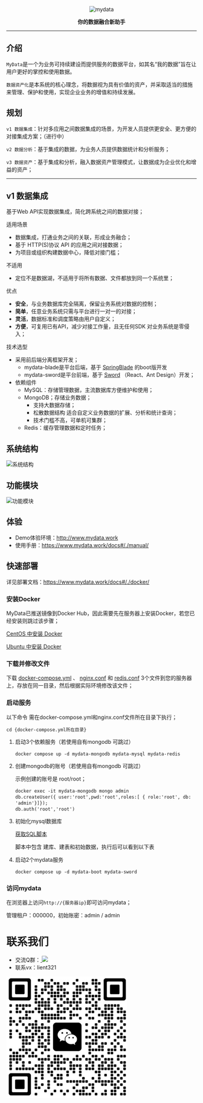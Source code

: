 <p align="center">
    <img src="https://www.mydata.work/images/mydata_logo.png" alt="mydata" width="300px"/>
</p>
<p align="center">
    <strong>你的数据融合新助手</strong>
</p>

-------------------------------------------------------------------------------

## 介绍

`MyData`是一个为业务可持续建设而提供服务的数据平台，如其名“我的数据”旨在让用户更好的掌控和使用数据。

`数据资产化`是本系统的核心理念，将数据视为具有价值的资产，并采取适当的措施来管理、保护和使用，实现企业业务的增值和持续发展。

## 规划

`v1 数据集成`：针对多应用之间数据集成的场景，为开发人员提供更安全、更方便的对接集成方案；（进行中）

`v2 数据分析`：基于集成的数据，为业务人员提供数据统计和分析服务；

`v3 数据资产`：基于集成和分析，融入数据资产管理模式，让数据成为企业优化和增益的资产；

-------------------------------------------------------------------------------

## v1 数据集成

基于Web API实现数据集成，简化跨系统之间的数据对接；

适用场景

* 数据集成，打通业务之间的关联，形成业务融合；
* 基于 HTTP(S)协议 API 的应用之间对接数据；
* 为项目或组织构建数据中心，降低对接门槛；

不适用

* 定位不是数据湖，不适用于将所有数据、文件都放到同一个系统里；

优点

* **安全**，与业务数据库完全隔离，保留业务系统对数据的控制；
* **简单**，任意业务系统只需与平台进行一对一的对接；
* **灵活**，数据标准和调度策略由用户自定义；
* **方便**，可复用已有API，减少对接工作量，且无任何SDK 对业务系统是零侵入；

技术选型

* 采用前后端分离框架开发；
    * mydata-blade是平台后端，基于 [SpringBlade](https://gitee.com/smallc/SpringBlade) 的boot版开发
    * mydata-sword是平台前端，基于 [Sword](https://gitee.com/smallc/Sword) （React、Ant Design）开发；
* 依赖组件
    * MySQL：存储管理数据，主流数据库方便维护和使用；
    * MongoDB；存储业务数据；
        * 支持大数据存储；
        * 松散数据结构 适合自定义业务数据的扩展、分析和统计查询；
        * 技术门槛不高，可单机可集群；
    * Redis：缓存管理数据和定时任务；

## 系统结构

![系统结构](http://www.mydata.work/images/mydata_frame_0.7.0.jpg)

## 功能模块

![功能模块](https://www.mydata.work/images/mydata_funtion_v0.7.0.jpg)

## 体验

* Demo体验环境：http://www.mydata.work
* 使用手册：https://www.mydata.work/docs#/./manual/

## 快速部署

详见部署文档：https://www.mydata.work/docs#/./docker/

### 安装Docker

MyData已推送镜像到Docker Hub，因此需要先在服务器上安装Docker，若您已经安装则跳过该步骤；

[CentOS 中安装 Docker](https://docs.docker.com/engine/install/centos/)

[Ubuntu 中安装 Docker](https://docs.docker.com/engine/install/ubuntu/)

### 下载并修改文件

下载 [docker-compose.yml](https://www.mydata.work/res/docker-compose.yml) 、 [nginx.conf](https://www.mydata.work/res/nginx.conf)
和 [redis.conf](https://www.mydata.work/res/redis.conf)  3个文件到您的服务器上，存放在同一目录，然后根据实际环境修改该文件；

### 启动服务

以下命令 需在docker-compose.yml和nginx.conf文件所在目录下执行；

```shell
cd {docker-compose.yml所在目录}
```

1. 启动3个依赖服务（若使用自有mongodb 可跳过）

   ```shell
   docker compose up -d mydata-mongodb mydata-mysql mydata-redis

2. 创建mongodb的账号（若使用自有mongodb 可跳过）

   示例创建的账号是 root/root；

   ```shell
   docker exec -it mydata-mongodb mongo admin
   db.createUser({ user:'root',pwd:'root',roles:[ { role:'root', db: 'admin'}]});
   db.auth('root','root')
   ```

3. 初始化mysql数据库

   [获取SQL脚本](https://gitee.com/LIEN321/mydata-blade/blob/boot/doc/sql/)

   脚本中包含 建库、建表和初始数据，执行后可以看到以下表

4. 启动2个mydata服务

   ```shell
   docker compose up -d mydata-boot mydata-sword
   ```

### 访问mydata

在浏览器上访问`http://{服务器ip}`即可访问mydata；

管理租户：000000，初始账密：admin / admin

# 联系我们

* 交流Q群：<a href="https://qm.qq.com/cgi-bin/qm/qr?k=OVVACmjDnrjQo6j9s7_fmv5Mwx1S_-MM&jump_from=webapi">
  <img src="https://img.shields.io/badge/QQ群-430089673-orange"/></a>
* 联系vx：lient321

![联系作者](./doc/image/wechat.jpg)
